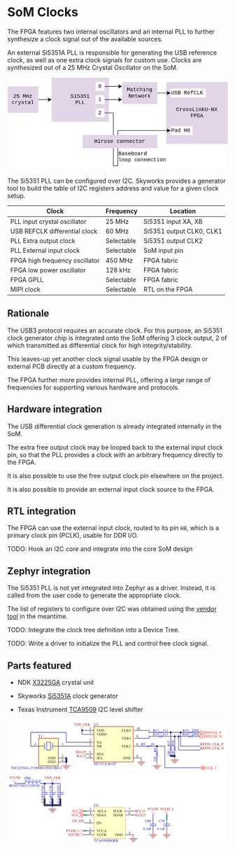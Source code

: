 # SoM Clocks

The FPGA features two internal oscillators and an internal PLL to further
synthesize a clock signal out of the available sources.

An external Si5351A PLL is responsible for generating the USB reference clock,
as well as one extra clock signals for custom use. Clocks are synthesized out
of a 25 MHz Crystal Oscillator on the SoM.

![](images/som_clock_tree.drawio.png)

The Si5351 PLL can be configured over I2C.
Skyworks provides a generator tool to build the table of I2C registers address
and value for a given clock setup.

| Clock                          | Frequency  | Location                 |
|--------------------------------|------------|--------------------------|
| PLL input crystal oscillator   | 25 MHz     | Si5351 input XA, XB      |
| USB REFCLK differential clock  | 60 MHz     | Si5351 output CLK0, CLK1 |
| PLL Extra output clock         | Selectable | Si5351 output CLK2       |
| PLL External input clock       | Selectable | SoM input pin            |
| FPGA high frequency oscillator | 450 MHz    | FPGA fabric              |
| FPGA low power oscillator      | 128 kHz    | FPGA fabric              |
| FPGA GPLL                      | Selectable | FPGA fabric              |
| MIPI clock                     | Selectable | RTL on the FPGA          |


## Rationale

The USB3 protocol requires an accurate clock. For this purpose, an Si5351 clock
generator chip is integrated onto the SoM offering 3 clock output, 2 of which
transmitted as differential clock for high integrity/stability.

This leaves-up yet another clock signal usable by the FPGA design or external
PCB directly at a custom frequency.

The FPGA further more provides internal PLL, offering a large range of
frequencies for supporting various hardware and protocols.


## Hardware integration

The USB differential clock generation is already integrated internally
in the SoM.

The extra free output clock may be looped back to the external input clock pin,
so that the PLL provides a clock with an arbitrary frequency directly to the FPGA.

It is also possible to use the free output clock pin elsewhere on the project.

It is also possible to provide an external input clock source to the FPGA.


## RTL integration

The FPGA can use the external input clock, routed to its pin `H8`, which is
a primary clock pin (PCLK), usable for DDR I/O.

TODO: Hook an I2C core and integrate into the core SoM design


## Zephyr integration

The Si5351 PLL is not yet integrated into Zephyr as a driver. Instead, it is
called from the user code to generate the appropriate clock.

The list of registers to configure over I2C was obtained using the
[vendor tool](https://www.skyworksinc.com/Application-Pages/Clockbuilder-Pro-Software)
in the meantime.

TODO: Integrate the clock tree definition into a Device Tree.

TODO: Write a driver to initialize the PLL and control free clock signal.


## Parts featured

- NDK
  [X3225GA](https://www.ndk.com/en/products/upload/lineup/pdf/NDKX03-00006_en.pdf)
  crystal unit

- Skyworks
  [Si5351A](https://www.skyworksinc.com/-/media/SkyWorks/SL/documents/public/data-sheets/Si5351-B.pdf)
  clock generator

- Texas Instrument
  [TCA9509](https://www.ti.com/lit/ds/symlink/tca9509.pdf)
  I2C level shifter

![](images/som_clocks_schematic.png)
